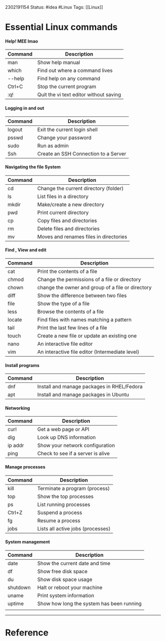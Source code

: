 2302191154
	Status: #idea #Linux
		Tags:  [[Linux]] 

# Essential Linux commands


#### Help! MEE lmao

  

|Command | Description |
|---------|-------------|
| man | Show help manual |
| which | Find out where a command lives |
| --help | Find help on any command |
| Ctrl+C | Stop the current program |
| :q! | Quit the vi text editor without saving |

  

#### Logging in and out

  

  

|Command | Description |
|---------|-------------|
| logout | Exit the current login shell |
| psswd | Change your password |
| sudo | Run as admin |
| Ssh | Create an SSH Connection to a Server |

  

#### Navigating the file System

  

|Command | Description |
|---------|-------------|
| cd | Change the current directory (folder) |
| ls | List files in a directory |
| mkdir | Make/create a new directory |
| pwd | Print current directory |
| cp | Copy files and directories |
| rm | Delete files and directories |
| mv | Moves and renames files in directories |

  

#### Find , View and edit

  

|Command | Description |
|---------|-------------|
| cat | Print the contents of a file |
| chmod | Change the permissions of a file or directory |
| chown | change the owner and group of a file or directory |
| diff | Show the difference between two files |
| file | Show the type of a file |
| less | Browse the contents of a file |
| locate | Find files with names matching a pattern |
| tail | Print the last few lines of a file |
| touch | Create a new file or update an existing one |
| nano | An interactive file editor |
| vim | An interactive file editor (Intermediate level) |

  

#### Install programs

  

|Command | Description |
|---------|-------------|
| dnf | Install and manage packages in RHEL/Fedora |
| apt | Install and manage packages in Ubuntu |
  
#### Networking
  
|Command | Description |
|---------|-------------|
| curl | Get a web page or API |
| dig | Look up DNS information |
| ip addr | Show your network configuration |
| ping | Check to see if a server is alive |
  
  
#### Manage processes
  

|Command | Description |
|---------|-------------|
| kill | Terminate a program (process) |
| top | Show the top processes |
| ps | List running processes |
| Ctrl+Z | Suspend a process |
| fg | Resume a process |
| jobs | Lists all active jobs (processes) |
  

#### System management

  

| Command  | Description                               |
| -------- | ----------------------------------------- |
| date     | Show the current date and time            |
| df       | Show free disk space                      |
| du       | Show disk space usage                     |
| shutdown | Halt or reboot your machine               |
| uname    | Print system information                  |
| uptime   | Show how long the system has been running |
|          |                                           |

---
# Reference